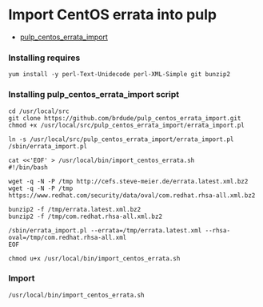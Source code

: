 # Import CentOS errata into pulp

* [pulp_centos_errata_import](https://github.com/rdrgmnzs/pulp_centos_errata_import)

### Installing requires
```
yum install -y perl-Text-Unidecode perl-XML-Simple git bunzip2
```

### Installing pulp_centos_errata_import script
```
cd /usr/local/src
git clone https://github.com/brdude/pulp_centos_errata_import.git
chmod +x /usr/local/src/pulp_centos_errata_import/errata_import.pl
 
ln -s /usr/local/src/pulp_centos_errata_import/errata_import.pl /sbin/errata_import.pl
 
cat <<'EOF' > /usr/local/bin/import_centos_errata.sh
#!/bin/bash
 
wget -q -N -P /tmp http://cefs.steve-meier.de/errata.latest.xml.bz2
wget -q -N -P /tmp https://www.redhat.com/security/data/oval/com.redhat.rhsa-all.xml.bz2
 
bunzip2 -f /tmp/errata.latest.xml.bz2
bunzip2 -f /tmp/com.redhat.rhsa-all.xml.bz2
 
/sbin/errata_import.pl --errata=/tmp/errata.latest.xml --rhsa-oval=/tmp/com.redhat.rhsa-all.xml
EOF
 
chmod u+x /usr/local/bin/import_centos_errata.sh
```


### Import
```
/usr/local/bin/import_centos_errata.sh
```

